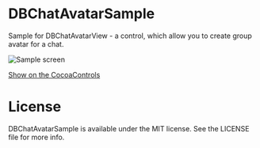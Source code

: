 # DBChatAvatarSample

Sample for DBChatAvatarView - a control, which allow you to create group avatar for a chat.


![Sample screen](https://github.com/medinaonly/DBChatAvatarSample/blob/master/Screens/SampleScreen.png)


[Show on the CocoaControls](https://www.cocoacontrols.com/controls/dbchatavatarsample)

# License

DBChatAvatarSample is available under the MIT license. See the LICENSE file for more info.
